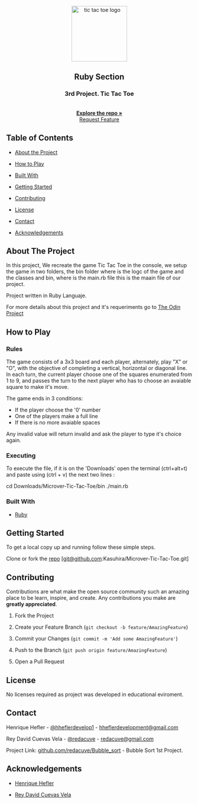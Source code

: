 <!-- Project Header -->
<p align="center">
  <img src="https://lh3.googleusercontent.com/1RBZ-NQkyniJMRGr2_ryINmxA_xit0gF3q5bINqVd420-EjuMqejsyA4eOaVs2OBE1M_85mE44G5Q7lQ8jP67nYJeqWWy-TZ5gHkyb2V9G5o0eJywgu76EQ78aFCpScLz2P6cjGsIw" alt="tic tac toe logo" height="150" >
  <br>
  <h2 align="center">Ruby Section</h2>
  <h3 align="center">3rd Project. Tic Tac Toe</h3>
  <p align="center">
  <br>
   <a href="https://github.com/Kasuhira/Microver-Tic-Tac-Toe/"><strong>Explore the repo »</strong></a>
  <br>
  <a href="https://github.com/Kasuhira/Microver-Tic-Tac-Toe/issues">Request Feature</a>
  </p>

<!-- TABLE OF CONTENTS -->

## Table of Contents

* [About the Project](#about-the-project)

* [How to Play](#how-to-play)

* [Built With](#built-with)

* [Getting Started](#getting-started)

* [Contributing](#contributing)

* [License](#license)

* [Contact](#contact)

* [Acknowledgements](#acknowledgements)

<!-- ABOUT THE PROJECT -->

## About The Project

In this project, We recreate the game Tic Tac Toe in the console, we setup the game in two folders, the bin folder where is the logc of the game and the classes and bin, where is the main.rb file this is the maain file of our project.

Project written in Ruby Languaje.

For more details about this project and it's requeriments go to <a href="https://www.theodinproject.com/courses/ruby-programming/lessons/oop"> The Odin Project</a>

## How to Play

### Rules

The game consists of a 3x3 board and each player, alternately, play "X" or "O", with the objective of completing a vertical, horizontal or diagonal line.
In each turn, the current player choose one of the squares enumerated from 1 to 9, and passes the turn to the next player who has to choose an avaiable square to make it's move.

The game ends in 3 conditions:
 - If the player choose the '0' number
 - One of the players make a full line
 - If there is no more avaiable spaces

 Any invalid value will return invalid and ask the player to type it's choice again.

### Executing

To execute the file, if it is on the 'Downloads' open the terminal (ctrl+alt+t) and paste using (ctrl + v) the next two lines :

cd Downloads/Microver-Tic-Tac-Toe/bin
./main.rb

### Built With

* [Ruby](https://ruby-doc.org/core-2.7.0/)

<!-- GETTING STARTED -->

## Getting Started

To get a local copy up and running follow these simple steps.

Clone or fork the <a href="https://github.com/Kasuhira/Microver-Tic-Tac-Toe">repo</a> [git@github.com:Kasuhira/Microver-Tic-Tac-Toe.git]

<!-- CONTRIBUTING -->

## Contributing

Contributions are what make the open source community such an amazing place to be learn, inspire, and create. Any contributions you make are **greatly appreciated**.

1. Fork the Project

2. Create your Feature Branch (`git checkout -b feature/AmazingFeature`)

3. Commit your Changes (`git commit -m 'Add some AmazingFeature'`)

4. Push to the Branch (`git push origin feature/AmazingFeature`)

5. Open a Pull Request

<!-- LICENSE -->

## License

No licenses required as project was developed in educational eviroment.

<!-- CONTACT -->

## Contact

Henrique Hefler - [@hheflerdevelop1](https://twitter.com/hheflerdevelop1) - hheflerdevelopment@gmail.com 

Rey David Cuevas Vela - [@redacuve](https://twitter.com/redacuve) - redacuve@gmail.com

Project Link: [github.com/redacuve/Bubble_sort](https://github.com/redacuve/Bubble_sort) - Bubble Sort 1st Project.

<!-- ACKNOWLEDGEMENTS -->

## Acknowledgements

* [Henrique Hefler](https://github.com/Kasuhira)

* [Rey David Cuevas Vela](https://github.com/redacuve)
